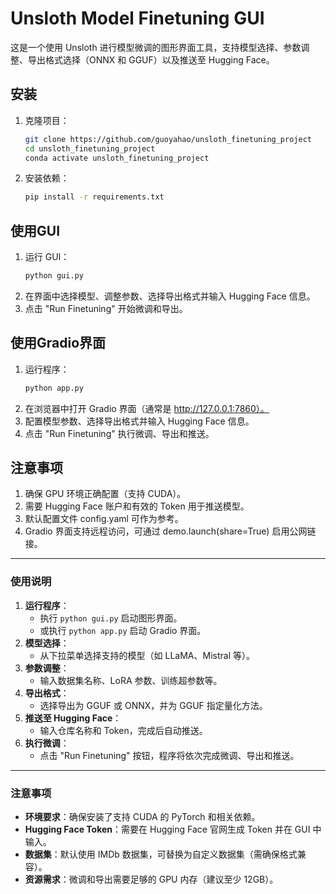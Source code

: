 # Unsloth Model Finetuning GUI

这是一个使用 Unsloth 进行模型微调的图形界面工具，支持模型选择、参数调整、导出格式选择（ONNX 和 GGUF）以及推送至 Hugging Face。

## 安装
1. 克隆项目：
   ```bash
   git clone https://github.com/guoyahao/unsloth_finetuning_project
   cd unsloth_finetuning_project
   conda activate unsloth_finetuning_project
   ```   


2. 安装依赖：
    ```bash
    pip install -r requirements.txt
    ```
## 使用GUI
1. 运行 GUI：
    ```bash
    python gui.py
   ```
2. 在界面中选择模型、调整参数、选择导出格式并输入 Hugging Face 信息。
3. 点击 "Run Finetuning" 开始微调和导出。

## 使用Gradio界面
1. 运行程序：
    ```bash
    python app.py
   ```
2. 在浏览器中打开 Gradio 界面（通常是 http://127.0.0.1:7860）。
3. 配置模型参数、选择导出格式并输入 Hugging Face 信息。
4. 点击 "Run Finetuning" 执行微调、导出和推送。

## 注意事项
1. 确保 GPU 环境正确配置（支持 CUDA）。
2. 需要 Hugging Face 账户和有效的 Token 用于推送模型。
3. 默认配置文件 config.yaml 可作为参考。
4. Gradio 界面支持远程访问，可通过 demo.launch(share=True) 启用公网链接。

---

### 使用说明
1. **运行程序**：
   - 执行 `python gui.py` 启动图形界面。
   - 或执行 `python app.py` 启动 Gradio 界面。
2. **模型选择**：
   - 从下拉菜单选择支持的模型（如 LLaMA、Mistral 等）。
3. **参数调整**：
   - 输入数据集名称、LoRA 参数、训练超参数等。
4. **导出格式**：
   - 选择导出为 GGUF 或 ONNX，并为 GGUF 指定量化方法。
5. **推送至 Hugging Face**：
   - 输入仓库名称和 Token，完成后自动推送。
6. **执行微调**：
   - 点击 "Run Finetuning" 按钮，程序将依次完成微调、导出和推送。

---

### 注意事项
- **环境要求**：确保安装了支持 CUDA 的 PyTorch 和相关依赖。
- **Hugging Face Token**：需要在 Hugging Face 官网生成 Token 并在 GUI 中输入。
- **数据集**：默认使用 IMDb 数据集，可替换为自定义数据集（需确保格式兼容）。
- **资源需求**：微调和导出需要足够的 GPU 内存（建议至少 12GB）。
